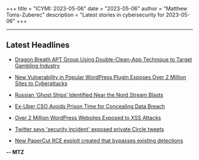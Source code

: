 +++
title = "ICYMI: 2023-05-06"
date = "2023-05-06"
author = "Matthew Toms-Zuberec"
description = "Latest stories in cybersecurity for 2023-05-06"
+++

---------------------------------------------------------------------------
## Latest Headlines
- [Dragon Breath APT Group Using Double-Clean-App Technique to Target Gambling Industry](https://thehackernews.com/2023/05/dragon-breath-apt-group-using-double.html)

- [New Vulnerability in Popular WordPress Plugin Exposes Over 2 Million Sites to Cyberattacks](https://thehackernews.com/2023/05/new-vulnerability-in-popular-wordpress.html)

- [Russian ‘Ghost Ships’ Identified Near the Nord Stream Blasts](https://www.wired.com/story/russian-ghost-ships-nord-stream-blast/)

- [Ex-Uber CSO Avoids Prison Time for Concealing Data Breach](https://cybersecuritynews.com/ex-uber-cso-avoids-prison-time/)

- [Over 2 Million WordPress Websites Exposed to XSS Attacks](https://cybersecuritynews.com/over-2-million-wordpress-websites-exposed-to-xss-attacks/)

- [Twitter says 'security incident' exposed private Circle tweets](https://www.bleepingcomputer.com/news/security/twitter-says-security-incident-exposed-private-circle-tweets/)

- [New PaperCut RCE exploit created that bypasses existing detections](https://www.bleepingcomputer.com/news/security/new-papercut-rce-exploit-created-that-bypasses-existing-detections/)

**-- MTZ**